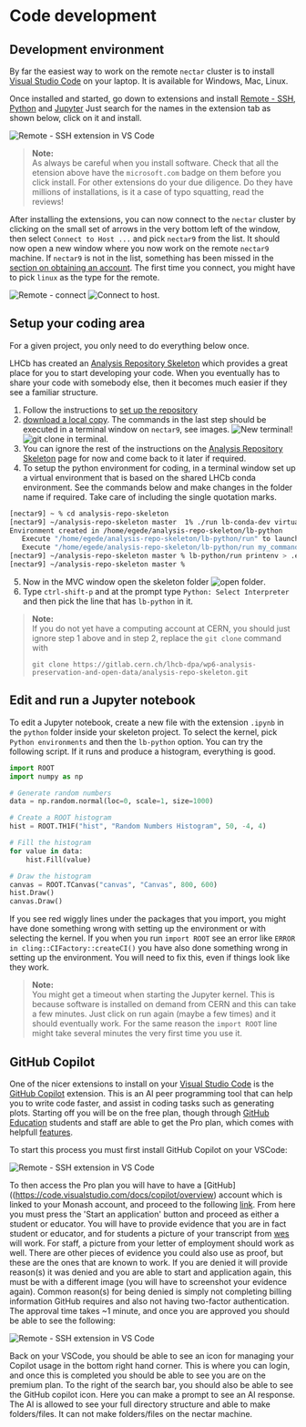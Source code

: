 # Code development

## Development environment
By far the easiest way to work on the remote `nectar` cluster is to install [Visual Studio Code](https://code.visualstudio.com/) on your laptop. It is available for Windows, Mac, Linux.

Once installed and started, go down to extensions and install [Remote - SSH](https://marketplace.visualstudio.com/items?itemName=ms-vscode-remote.remote-ssh),  [Python](https://marketplace.visualstudio.com/items?itemName=ms-python.python) and [Jupyter](https://marketplace.visualstudio.com/items?itemName=ms-toolsai.jupyter) 
Just search for the names in the extension tab as shown below, click on it and install.
  
![Remote - SSH extension in VS Code](images/remote-ssh.png)

> **Note:**  
> As always be careful when you install software. Check that all the etension above have the `microsoft.com` badge on them before you click install. For other extensions do your due diligence. Do they have millions of installations, is it a case of typo squatting, read the reviews!

After installing the extensions, you can now connect to the `nectar` cluster by clicking on the small set of arrows in the very bottom left of the window, then select `Connect to Host ...` and pick `nectar9` from the list. It should now open a new window where you now work on the remote `nectar9` machine. If `nectar9` is not in the list, something has been missed in the [section on obtaining an account](#obtain-an-account). The first time you connect, you might have to pick `linux` as the type for the remote.

![Remote - connect](images/connect-ssh.png) ![Connect to host](images/connect-to-host.png).

## Setup your coding area
For a given project, you only need to do everything below once.

LHCb has created an [Analysis Repository Skeleton](https://gitlab.cern.ch/lhcb-dpa/wp6-analysis-preservation-and-open-data/analysis-repo-skeleton) which provides a great place for you to start developing your code. When you eventually has to share your code with somebody else, then it becomes much easier if they see a familiar structure.
1. Follow the instructions to [set up the repository](https://gitlab.cern.ch/lhcb-dpa/wp6-analysis-preservation-and-open-data/analysis-repo-skeleton#to-set-up-the-repository)
2. [download a local copy](https://gitlab.cern.ch/lhcb-dpa/wp6-analysis-preservation-and-open-data/analysis-repo-skeleton#download-your-replica-project-locally). The commands in the last step should be executed in a terminal window on `nectar9`, see images. 
![New terminal](images/new-terminal.png)! 
![git clone in terminal](images/terminal-clone.png).
3. You can ignore the rest of the instructions on the [Analysis Repository Skeleton](https://gitlab.cern.ch/lhcb-dpa/wp6-analysis-preservation-and-open-data/analysis-repo-skeleton) page for now and come back to it later if required.
4. To setup the python environment for coding, in a terminal window set up a virtual environment that is based on the shared LHCb conda environment. See the commands below and make changes in the folder name if required. Take care of including the single quotation marks.
```bash
[nectar9] ~ % cd analysis-repo-skeleton
[nectar9] ~/analysis-repo-skeleton master  1% ./run lb-conda-dev virtual-env '$LBCONDA_DEFAULT_ENV_VERSION' lb-python
Environment created in /home/egede/analysis-repo-skeleton/lb-python
   Execute "/home/egede/analysis-repo-skeleton/lb-python/run" to launch a shell inside the environment
   Execute "/home/egede/analysis-repo-skeleton/lb-python/run my_command" to launch "my_command" inside the environment
[nectar9] ~/analysis-repo-skeleton master % lb-python/run printenv > .env
[nectar9] ~/analysis-repo-skeleton master % 
```
5. Now in the MVC window open the skeleton folder ![open folder](images/open-folder.png).
6. Type `ctrl-shift-p` and at the prompt type `Python: Select Interpreter` and then pick the line that has `lb-python` in it.

> **Note:**  
> If you do not yet have a computing account at CERN, you should just ignore step 1 above and in step 2, replace the `git clone` command with
> ```
> git clone https://gitlab.cern.ch/lhcb-dpa/wp6-analysis-preservation-and-open-data/analysis-repo-skeleton.git

## Edit and run a Jupyter notebook
To edit a Jupyter notebook, create a new file with the extension `.ipynb` in the `python` folder inside your skeleton project. To select the kernel, pick `Python environments` and then the `lb-python` option. You can try the following script. If it runs and produce a histogram, everything is good.
```python
import ROOT
import numpy as np

# Generate random numbers
data = np.random.normal(loc=0, scale=1, size=1000)

# Create a ROOT histogram
hist = ROOT.TH1F("hist", "Random Numbers Histogram", 50, -4, 4)

# Fill the histogram
for value in data:
    hist.Fill(value)

# Draw the histogram
canvas = ROOT.TCanvas("canvas", "Canvas", 800, 600)
hist.Draw()
canvas.Draw()
```
If you see red wiggly lines under the packages that you import, you might have done something wrong with setting up the environment or with selecting the kernel. If you when you run `import ROOT` see an error like `ERROR in cling::CIFactory::createCI()` you have also done something wrong in setting up the environment. You will need to fix this, even if things look like they work.

> **Note:**  
> You might get a timeout when starting the Jupyter kernel. This is because software is installed on demand from CERN and this can take a few minutes. Just click on run again (maybe a few times) and it should eventually work. For the same reason the `import ROOT` line might take several minutes the very first time you use it.

## GitHub Copilot
One of the nicer extensions to install on your [Visual Studio Code](https://code.visualstudio.com/) is the [GitHub Copilot](https://code.visualstudio.com/docs/copilot/overview) extension. This is an AI peer programming tool that can help you to write code faster, and assist in coding tasks such as generating plots.  Starting off you will be on the free plan, though through [GitHub Education](https://github.com/education) students and staff are able to get the Pro plan, which comes with helpfull [features](https://docs.github.com/en/get-started/learning-about-github/githubs-plans#github-pro). 

To start this process you must first install GitHub Copilot on your VSCode:

![Remote - SSH extension in VS Code](images/GitHub-Copilot.png)

To then access the Pro plan you will have to have a [GitHub]((https://code.visualstudio.com/docs/copilot/overview) account which is linked to your Monash account, and proceed to the following [link](https://github.com/settings/education/benefits). From here you must press the 'Start an application' button and proceed as either a student or educator. You will have to provide evidence that you are in fact student or educator, and for students a picture of your transcript from [wes](https://my.monash.edu/wes/) will work. For staff, a picture from your letter of employment should work as well. There are other pieces of evidence you could also use as proof, but these are the ones that are known to work. If you are denied it will provide reason(s) it was denied and you are able to start and application again, this must be with a different image (you will have to screenshot your evidence again). Common reason(s) for being denied is simply not completing billing information GitHub requires and also not having two-factor authentication. The approval time takes ~1 minute, and once you are approved you should be able to see the following:

![Remote - SSH extension in VS Code](images/GitHub-Copilot-Approval.png)

Back on your VSCode, you should be able to see an icon for managing your Copilot usage in the bottom right hand corner. This is where you can login, and once this is completed you should be able to see you are on the premium plan. To the right of the search bar, you should also be able to see the GitHub copilot icon. Here you can make a prompt to see an AI response. The AI is allowed to see your full directory structure and able to make folders/files. It can not make folders/files on the nectar machine. 


